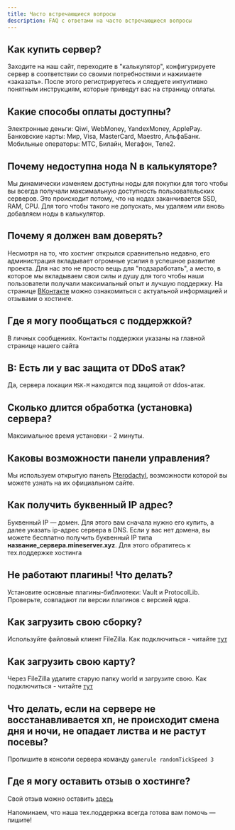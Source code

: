 ```yaml
---
title: Часто встречающиеся вопросы
description: FAQ с ответами на часто встречающиеся вопросы
---
```


## Как купить сервер?
Заходите на наш сайт, переходите в "калькулятор", конфигурируете сервер в соответствии со своими потребностями и нажимаете «заказать». После этого регистрируетесь и следуете интуитивно понятным инструкциям, которые приведут вас на страницу оплаты.

## Какие способы оплаты доступны?
Электронные деньги: Qiwi, WebMoney, YandexMoney, ApplePay.  
Банковские карты: Мир, Visa, MasterCard, Maestro, АльфаБанк.  
Мобильные операторы: МТС, Билайн, Мегафон, Теле2.

## Почему недоступна нода N в калькуляторе?
Мы динамически изменяем доступны ноды для покупки для того чтобы вы всегда получали максимальную доступность пользовательских серверов. Это происходит потому, что на нодах заканчивается SSD, RAM, CPU. Для того чтобы такого не допускать, мы удаляем или вновь добавляем ноды в калькулятор.

## Почему я должен вам доверять?
Несмотря на то, что хостинг открылся сравнительно недавно, его администрация вкладывает огромные усилия в успешное развитие проекта. Для нас это не просто вещь для "подзаработать", а место, в которое мы вкладываем свои силы и душу для того чтобы наши пользователи получали максимальный опыт и лучшую поддержку. На странице [ВКонтакте](https://vk.com/hosting.superhub) можно ознакомиться с актуальной информацией и отзывами о хостинге.

## Где я могу пообщаться с поддержкой?
В личных сообщениях. Контакты поддержки указаны на главной странице нашего сайта

## В: Есть ли у вас защита от DDoS атак?
Да, сервера локации `MSK-M` находятся под защитой от ddos-атак.

## Сколько длится обработка (установка) сервера?
Максимальное время установки - 2 минуты.

## Каковы возможности панели управления?
Мы используем открытую панель [Pterodactyl](https://pterodactyl.io), возможности которой вы можете узнать на их официальном сайте.

## Как получить буквенный IP адрес?
Буквенный IP — домен. Для этого вам сначала нужно его купить, а далее указать ip-адрес сервера в DNS. Если у вас нет домена, вы можете бесплатно получить буквенный IP типа **название_сервера.mineserver.xyz**. Для этого обратитесь к тех.поддержке хостинга

## Не работают плагины! Что делать?
Установите основные плагины-библиотеки: Vault и ProtocolLib. Проверьте, совпадают ли версии плагинов с версией ядра.

## Как загрузить свою сборку?
Используйте файловый клиент FileZilla. Как подключиться - читайте [тут](guide-ftp)

## Как загрузить свою карту?
Через FileZilla удалите старую папку world и загрузите свою. Как подключиться - читайте [тут](guide-ftp)

## Что делать, если на сервере не восстанавливается хп, не происходит смена дня и ночи, не опадает листва и не растут посевы?
Пропишите в консоли сервера команду `gamerule randomTickSpeed 3`

## Где я могу оставить отзыв о хостинге?
Свой отзыв можно оставить [здесь](https://vk.com/topic-195765831_40686824)

Напоминаем, что наша тех.поддержка всегда готова вам помочь — пишите!
